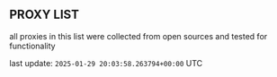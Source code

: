 ## PROXY LIST

all proxies in this list were collected from open sources and tested for functionality

last update: `2025-01-29 20:03:58.263794+00:00` UTC